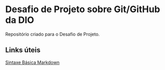 # Desafio de Projeto sobre Git/GitHub da DIO
  Repositório criado para o Desafio de Projeto.

## Links úteis
[Sintaxe Básica Markdown](https://www.markdownguide.org/basic-syntax/)
